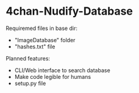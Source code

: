 # 4chan-Nudify-Database

Requiremed files in base dir:
- "ImageDatabase" folder
- "hashes.txt" file

Planned features:
- CLI/Web interface to search database
- Make code legible for humans
- setup.py file
